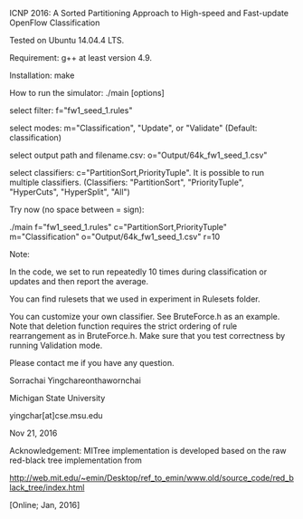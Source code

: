 ICNP 2016: A Sorted Partitioning Approach to High-speed and Fast-update OpenFlow Classification

Tested on Ubuntu 14.04.4 LTS. 

Requirement:
g++ at least version 4.9.

Installation: make

How to run the simulator: ./main [options]

select filter: f="fw1_seed_1.rules" 

select modes:  m="Classification", "Update", or "Validate" (Default: classification)

select output path and filename.csv: o="Output/64k_fw1_seed_1.csv"

select classifiers: c="PartitionSort,PriorityTuple". It is possible to run multiple classifiers. (Classifiers: "PartitionSort", "PriorityTuple", "HyperCuts", "HyperSplit", "All") 

Try now (no space between = sign):

./main f="fw1_seed_1.rules" c="PartitionSort,PriorityTuple" m="Classification" o="Output/64k_fw1_seed_1.csv" r=10

Note: 

In the code, we set to run repeatedly 10 times during classification or updates and then report the average. 

You can find rulesets that we used in experiment in Rulesets folder.

You can customize your own classifier. See BruteForce.h as an example. Note that deletion function requires the strict ordering of rule rearrangement as in BruteForce.h. Make sure that you test correctness by running Validation mode. 

Please contact me if you have any question. 

Sorrachai Yingchareonthawornchai

Michigan State University

yingchar[at]cse.msu.edu 

Nov 21, 2016


Acknowledgement:
MITree implementation is developed based on the raw red-black tree implementation from

http://web.mit.edu/~emin/Desktop/ref_to_emin/www.old/source_code/red_black_tree/index.html

[Online; Jan, 2016]


